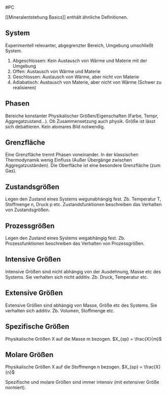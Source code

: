 #PC 

[[Mineralentstehung Basics]] enthält ähnliche Definitionen.

## System

Experimentell relevanter, abgegrenzter Bereich, Umgebung umschließt System.

1. Abgeschlossen: Kein Austausch von Wärme und Materie mit der Umgebung
2. Offen: Austausch von Wärme und Materie
3. Geschlossen: Austausch von Wärme, aber nicht von Materie
4. Adiabatisch: Austausch von Materie, aber nicht von Wärme (Schwer zu realisieren)

## Phasen

Bereiche konstanter Physikalischer Größen/Eigenschaften (Farbe, Tempr, Aggregatzustand...). Ob Zusammensetzung auch physik. Größe ist lässt sich debattieren. Kein atomares Bild notwendig.

## Grenzfläche

Eine Grenzfläche trennt Phasen voneinander. In der klassischen Thermodynamik wenig Einfluss (Außer Übergänge zwischen Aggregatzuständen). Die Oberfläche ist eine besondere Grenzfläche (zum Gas). 

## Zustandsgrößen

Legen den Zustand eines Systems wegunabhängig fest. Zb. Temperatur T, Stoffmenge n, Druck p etc. Zustandsfunktionen beschreiben das Verhalten von Zustandsgrößen.

## Prozessgrößen

Legen den Zustand eines Systems wegabhängig fest. Zb. 
Prozessfunktionen beschreiben das Verhalten von Prozessgrößen.

## Intensive Größen

Intensive Größen sind nicht abhängig von der Ausdehnung, Masse etc des Systems. Sie verhalten sich nicht additiv. Zb. Druck, Temperatur etc.

## Extensive Größen

Extensive Größen sind abhängig von Masse, Größe etc des Systems. Sie verhalten sich additiv. Zb. Volumen, Stoffmenge etc.

## Spezifische Größen

Physikalische Größen X auf die Masse m bezogen. $X_{sp} = \frac{X}{m}$

## Molare Größen

Physikalische Größen X auf die Stoffmenge n bezogen. $X_{sp} = \frac{X}{n}$

Spezifische und molare Größen sind immer intensiv (mit extensiver Größe normiert).